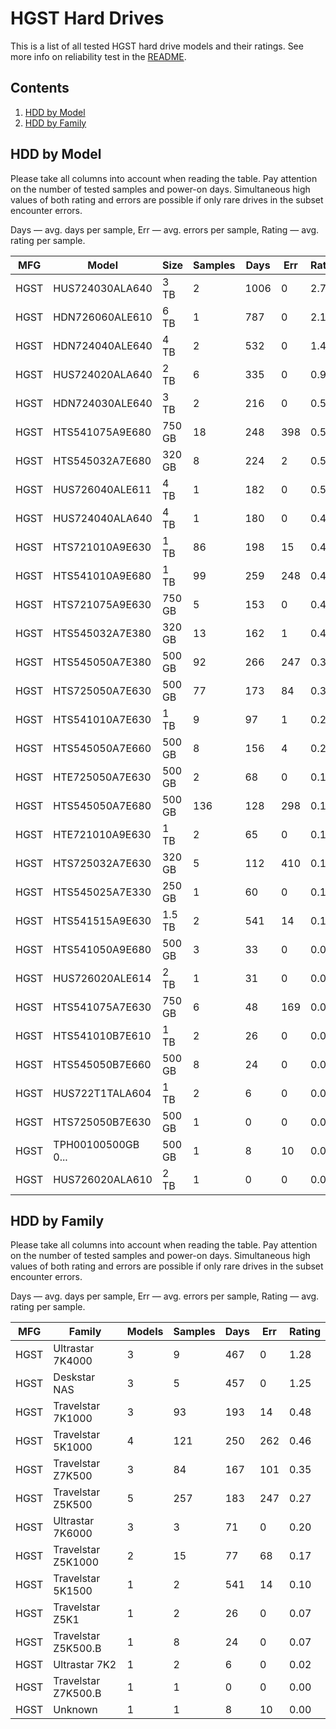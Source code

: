 HGST Hard Drives
================

This is a list of all tested HGST hard drive models and their ratings. See more
info on reliability test in the [README](https://github.com/linuxhw/SMART).

Contents
--------

1. [ HDD by Model  ](#hdd-by-model)
2. [ HDD by Family ](#hdd-by-family)

HDD by Model
------------

Please take all columns into account when reading the table. Pay attention on the
number of tested samples and power-on days. Simultaneous high values of both rating
and errors are possible if only rare drives in the subset encounter errors.

Days   — avg. days per sample,
Err    — avg. errors per sample,
Rating — avg. rating per sample.

| MFG       | Model              | Size   | Samples | Days  | Err   | Rating |
|-----------|--------------------|--------|---------|-------|-------|--------|
| HGST      | HUS724030ALA640    | 3 TB   | 2       | 1006  | 0     | 2.76   |
| HGST      | HDN726060ALE610    | 6 TB   | 1       | 787   | 0     | 2.16   |
| HGST      | HDN724040ALE640    | 4 TB   | 2       | 532   | 0     | 1.46   |
| HGST      | HUS724020ALA640    | 2 TB   | 6       | 335   | 0     | 0.92   |
| HGST      | HDN724030ALE640    | 3 TB   | 2       | 216   | 0     | 0.59   |
| HGST      | HTS541075A9E680    | 750 GB | 18      | 248   | 398   | 0.54   |
| HGST      | HTS545032A7E680    | 320 GB | 8       | 224   | 2     | 0.53   |
| HGST      | HUS726040ALE611    | 4 TB   | 1       | 182   | 0     | 0.50   |
| HGST      | HUS724040ALA640    | 4 TB   | 1       | 180   | 0     | 0.49   |
| HGST      | HTS721010A9E630    | 1 TB   | 86      | 198   | 15    | 0.49   |
| HGST      | HTS541010A9E680    | 1 TB   | 99      | 259   | 248   | 0.46   |
| HGST      | HTS721075A9E630    | 750 GB | 5       | 153   | 0     | 0.42   |
| HGST      | HTS545032A7E380    | 320 GB | 13      | 162   | 1     | 0.42   |
| HGST      | HTS545050A7E380    | 500 GB | 92      | 266   | 247   | 0.37   |
| HGST      | HTS725050A7E630    | 500 GB | 77      | 173   | 84    | 0.36   |
| HGST      | HTS541010A7E630    | 1 TB   | 9       | 97    | 1     | 0.23   |
| HGST      | HTS545050A7E660    | 500 GB | 8       | 156   | 4     | 0.22   |
| HGST      | HTE725050A7E630    | 500 GB | 2       | 68    | 0     | 0.19   |
| HGST      | HTS545050A7E680    | 500 GB | 136     | 128   | 298   | 0.18   |
| HGST      | HTE721010A9E630    | 1 TB   | 2       | 65    | 0     | 0.18   |
| HGST      | HTS725032A7E630    | 320 GB | 5       | 112   | 410   | 0.17   |
| HGST      | HTS545025A7E330    | 250 GB | 1       | 60    | 0     | 0.17   |
| HGST      | HTS541515A9E630    | 1.5 TB | 2       | 541   | 14    | 0.10   |
| HGST      | HTS541050A9E680    | 500 GB | 3       | 33    | 0     | 0.09   |
| HGST      | HUS726020ALE614    | 2 TB   | 1       | 31    | 0     | 0.09   |
| HGST      | HTS541075A7E630    | 750 GB | 6       | 48    | 169   | 0.08   |
| HGST      | HTS541010B7E610    | 1 TB   | 2       | 26    | 0     | 0.07   |
| HGST      | HTS545050B7E660    | 500 GB | 8       | 24    | 0     | 0.07   |
| HGST      | HUS722T1TALA604    | 1 TB   | 2       | 6     | 0     | 0.02   |
| HGST      | HTS725050B7E630    | 500 GB | 1       | 0     | 0     | 0.00   |
| HGST      | TPH00100500GB 0... | 500 GB | 1       | 8     | 10    | 0.00   |
| HGST      | HUS726020ALA610    | 2 TB   | 1       | 0     | 0     | 0.00   |

HDD by Family
-------------

Please take all columns into account when reading the table. Pay attention on the
number of tested samples and power-on days. Simultaneous high values of both rating
and errors are possible if only rare drives in the subset encounter errors.

Days   — avg. days per sample,
Err    — avg. errors per sample,
Rating — avg. rating per sample.

| MFG       | Family                 | Models | Samples | Days  | Err   | Rating |
|-----------|------------------------|--------|---------|-------|-------|--------|
| HGST      | Ultrastar 7K4000       | 3      | 9       | 467   | 0     | 1.28   |
| HGST      | Deskstar NAS           | 3      | 5       | 457   | 0     | 1.25   |
| HGST      | Travelstar 7K1000      | 3      | 93      | 193   | 14    | 0.48   |
| HGST      | Travelstar 5K1000      | 4      | 121     | 250   | 262   | 0.46   |
| HGST      | Travelstar Z7K500      | 3      | 84      | 167   | 101   | 0.35   |
| HGST      | Travelstar Z5K500      | 5      | 257     | 183   | 247   | 0.27   |
| HGST      | Ultrastar 7K6000       | 3      | 3       | 71    | 0     | 0.20   |
| HGST      | Travelstar Z5K1000     | 2      | 15      | 77    | 68    | 0.17   |
| HGST      | Travelstar 5K1500      | 1      | 2       | 541   | 14    | 0.10   |
| HGST      | Travelstar Z5K1        | 1      | 2       | 26    | 0     | 0.07   |
| HGST      | Travelstar Z5K500.B    | 1      | 8       | 24    | 0     | 0.07   |
| HGST      | Ultrastar 7K2          | 1      | 2       | 6     | 0     | 0.02   |
| HGST      | Travelstar Z7K500.B    | 1      | 1       | 0     | 0     | 0.00   |
| HGST      | Unknown                | 1      | 1       | 8     | 10    | 0.00   |
